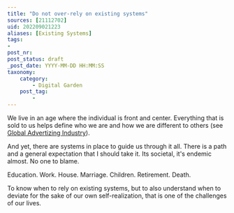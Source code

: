 ```yaml
---
title: "Do not over-rely on existing systems"
sources: [21112702]
uid: 202209021223
aliases: [Existing Systems]
tags:
-
post_nr:
post_status: draft
_post_date: YYYY-MM-DD HH:MM:SS
taxonomy:
    category:
        - Digital Garden
    post_tag:
        -
---
```


We live in an age where the individual is front and center. Everything that is sold to us helps define who we are and how we are different to others (see [Global Advertizing Industry](../Temp/global-advertizing-industry.md)).

And yet, there are systems in place to guide us through it all. There is a path and a general expectation that I should take it. Its societal, it's endemic almost. No one to blame.

Education. Work. House. Marriage. Children. Retirement. Death.

To know when to rely on existing systems, but to also understand when to deviate for the sake of our own self-realization, that is one of the challenges of our lives.